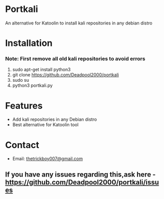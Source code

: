 # Portkali
An alternative for Katoolin to install kali repositories in any debian distro

# Installation
### Note: First remove all old kali repositories to avoid errors
1) sudo apt-get install python3
2) git clone https://github.com/Deadpool2000/portkali
3) sudo su
4) python3 portkali.py

# Features
- Add kali repositories in any Debian distro
- Best alternative for Katoolin tool

# Contact
- Email: thetrickboy007@gmail.com

## If you have any issues regarding this,ask here - https://github.com/Deadpool2000/portkali/issues
